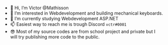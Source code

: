 - 👋 Hi, I’m Victor @Mathisson
- 👀 I’m interested in Webdevelopment and building mechanical keyboards.
- 🌱 I’m currently studying Webdevelopment ASP.NET
- 📫 Easiest way to reach me is trough Discord `vctr#0001`
- 😎 Most of my source codes are from school project and private but I will try publishing more code to the public.



<!-- MARKDOWN LINKS & IMAGES -->
<!-- https://www.markdownguide.org/basic-syntax/#reference-style-links -->

